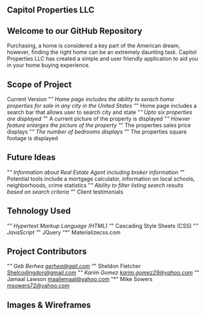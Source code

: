 ## Capitol Properties LLC

## Welcome to our GitHub Repository
Purchasing, a home is considered a key part of the American dream, however, finding the right home can be an extremely daunting task. Capitol Properties LLC has created a simple and user friendly application to aid you in your home buying experience.

## Scope of Project
Current Version
"*" Home page includes the ability to serach home properties for sale in any city in the United States
"*" Home page includes a search bar that allows user to search city and state
"*" Upto six properties are displayed
"*" A current picture of the property is displayed
"*" Howver feature enlarges the picture of the property
"*" The properties sales price displays
"*" The number of bedrooms displays
"*" The properties square footage is displayed

## Future Ideas
"*" Information about Real Estate Agent including broker information
"*" Potential tools include a mortgage calculator, information on local schools, neighborhoods, crime statistics
"*" Ability to filter listing search results based on search criteria
"*" Client testimonials

## Tehnology Used
"*" Hypertext Markup Language (HTML)
"*" Cascading Style Sheets (CSS)
"*" JavaScript
"*" JQuery
"*" Materializecss.com

## Project Contributors
"*" Geb Berhea gerhea@gail.com
"*" Sheldon Fletcher Shelcodingdon@gmail.com
"*" Karim Gomez karim.gomez29@yahoo.com
"*" Jamaal Lawson maaliemaal@yahoo.com
"*" Mike Sowers msowers72@yahoo.com

## Images & Wireframes
